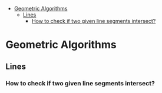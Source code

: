 <!--ts-->
   * [Geometric Algorithms](#geometric-algorithms)
      * [Lines](#lines)
         * [How to check if two given line segments intersect?](#how-to-check-if-two-given-line-segments-intersect)

<!-- Added by: gil_diy, at: Sun 06 Feb 2022 12:45:08 IST -->

<!--te-->

# Geometric Algorithms

## Lines

### How to check if two given line segments intersect?

```python

```